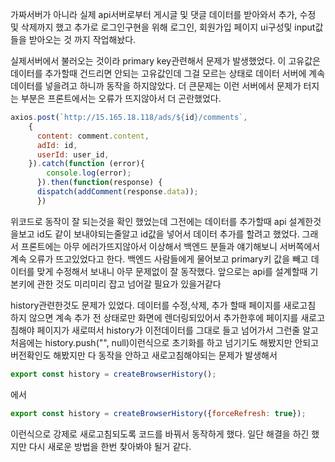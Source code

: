 가짜서버가 아니라 실제 api서버로부터 게시글 및 댓글 데이터를 받아와서 추가, 수정 및 삭제까지 했고 추가로 로그인구현을 위해 
로그인, 회원가입 페이지 ui구성및 input값들을 받아오는 것 까지 작업해놨다.

실제서버에서 불러오는 것이라 primary key관련해서 문제가 발생했었다. 이 고유값은 데이터를 추가할때 건드리면 안되는 고유값인데 그걸 모르는 상태로
데이터 서버에 계속 데이터를 넣을려고 하니까 동작을 하지않았다. 더 큰문제는 이런 서버에서 문제가 터지는 부분은 프론트에서는 오류가 뜨지않아서 더 곤란했었다.
~~~javascript
axios.post(`http://15.165.18.118/ads/${id}/comments`, 
    {
      content: comment.content,
      adId: id,
      userId: user_id,
    }).catch(function (error){
        console.log(error);
      }).then(function(response) {
      dispatch(addComment(response.data));
      })
 ~~~
 
위코드로 동작이 잘 되는것을 확인 했었는데 그전에는 데이터를 추가할때 api 설계한것을보고 id도 같이 보내야되는줄알고 id값을 넣어서 데이터 추가를 할려고 했었다.
그래서 프론트에는 아무 에러가뜨지않아서 이상해서 백엔드 분들과 얘기해보니 서버쪽에서 계속 오류가 뜨고있었다고 한다. 백엔드 사람들에게 물어보고 primary키 값을 빼고
데이터를 맞게 수정해서 보내니 아무 문제없이 잘 동작했다. 앞으로는 api를 설계할때 기본키에 관한 것도 미리미리 잡고 넘어갈 필요가 있을거같다


history관련한것도 문제가 있었다.
데이터를 수정,삭제, 추가 할때 페이지를 새로고침 하지 않으면 계속 추가 전 상태로만 화면에 렌더링되있어서 추가한후에 페이지를 새로고침해야 페이지가 새로떠서
history가 이전데이터를 그대로 들고 넘어가서 그런줄 알고 처음에는 history.push("", null)이런식으로 초기화를 하고 넘기기도 해봤지만 안되고 버전확인도 해봤지만
다 동작을 안하고 새로고침해야되는 문제가 발생해서
~~~javascript
export const history = createBrowserHistory();
~~~
에서
~~~javascript
export const history = createBrowserHistory({forceRefresh: true});
~~~
이런식으로 강제로 새로고침되도록 코드를 바꿔서 동작하게 했다. 일단 해결을 하긴 했지만 다시 새로운 방법을 한번 찾아봐야 될거 같다.
